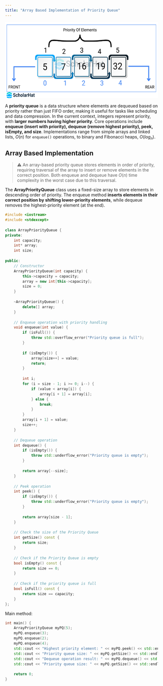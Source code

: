 ```yaml
---
title: "Array Based Implementation of Priority Queue"
---
```


<div style="text-align: center;">
  <img src="/images/cpp/03-Linear-Data-Structures-and-Trees/Priority-Queue-Array02.png" alt="CLL" height="250">
</div>

A **priority queue** is a data structure where elements are dequeued based on priority rather than just FIFO order, making it useful for tasks like scheduling and data compression. In the current context, integers represent priority, with **larger numbers having higher priority**. Core operations include **enqueue (insert with priority), dequeue (remove highest priority), peek, isEmpty, and size**. Implementations range from simple arrays and linked lists, $O(n)$ for `enqueue()` operations, to binary and Fibonacci heaps, $O(log_n)$.

## Array Based Implementation

> :warning: An array-based priority queue stores elements in order of priority, requiring traversal of the array to insert or remove elements in the correct position. Both enqueue and dequeue have $O(n)$ time complexity in the worst case due to this traversal.

The **ArrayPriorityQueue** class uses a fixed-size array to store elements in descending order of priority. The enqueue method **inserts elements in their correct position by shifting lower-priority elements**, while dequeue removes the highest-priority element (at the end).

```cpp
#include <iostream>
#include <stdexcept>

class ArrayPriorityQueue {
private:
    int capacity;
    int* array;
    int size;

public:
    // Constructor
    ArrayPriorityQueue(int capacity) {
        this->capacity = capacity;
        array = new int[this->capacity];
        size = 0;
    }

    ~ArrayPriorityQueue() {
        delete[] array;
    }

    // Enqueue operation with priority handling
    void enqueue(int value) {
        if (isFull()) {
            throw std::overflow_error("Priority queue is full");
        }

        if (isEmpty()) {
            array[size++] = value;
            return;
        }

        int i;
        for (i = size - 1; i >= 0; i--) {
            if (value < array[i]) {
                array[i + 1] = array[i];
            } else {
                break;
            }
        }
        array[i + 1] = value;
        size++;
    }

    // Dequeue operation
    int dequeue() {
        if (isEmpty()) {
            throw std::underflow_error("Priority queue is empty");
        }

        return array[--size];
    }

    // Peek operation
    int peek() {
        if (isEmpty()) {
            throw std::underflow_error("Priority queue is empty");
        }

        return array[size - 1];
    }

    // Check the size of the Priority Queue
    int getSize() const {
        return size;
    }

    // Check if the Priority Queue is empty
    bool isEmpty() const {
        return size == 0;
    }

    // Check if the priority queue is full
    bool isFull() const {
        return size == capacity;
    }
};
```

Main method:

```cpp
int main() {
    ArrayPriorityQueue myPQ(5);
    myPQ.enqueue(3);
    myPQ.enqueue(2);
    myPQ.enqueue(4);
    std::cout << "Highest priority element: " << myPQ.peek() << std::endl;
    std::cout << "Priority queue size: " << myPQ.getSize() << std::endl;
    std::cout << "Dequeue operation result: " << myPQ.dequeue() << std::endl;
    std::cout << "Priority queue size: " << myPQ.getSize() << std::endl;

    return 0;
}
```
